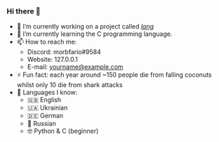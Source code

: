 ### Hi there 👋

* 🔭 I’m currently working on a project called [*lang*](https://github.com/arseniyYK/lang)
* 🌱 I’m currently learning the C programming language.
* 📫 How to reach me:
  * Discord: morbfario#9584
  * Website: 127.0.0.1
  * E-mail: yourname@example.com
* ⚡ Fun fact: each year around ~150 people die from falling coconuts whilst only 10 die from shark attacks
* 🫡 Languages I know:
  * 🇬🇧 English
  * 🇺🇦 Ukrainian
  * 🇩🇪 German
  * 🤢 Russian
  * 🤓 Python & C (beginner)
